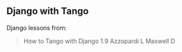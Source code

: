 ## Django with Tango

Django lessons from: 


> How to Tango with Django 1.9
> Azzopardi L Maxwell D

